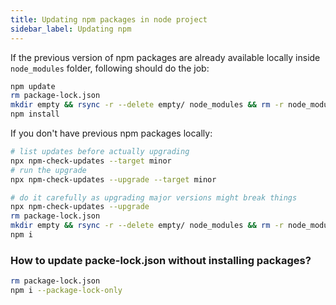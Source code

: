 ```yaml
---
title: Updating npm packages in node project
sidebar_label: Updating npm
---
```

If the previous version of npm packages are already available locally inside
`node_modules` folder, following should do the job:
```bash
npm update
rm package-lock.json
mkdir empty && rsync -r --delete empty/ node_modules && rm -r node_modules empty
npm install
```

If you don't have previous npm packages locally:
```bash
# list updates before actually upgrading
npx npm-check-updates --target minor
# run the upgrade
npx npm-check-updates --upgrade --target minor

# do it carefully as upgrading major versions might break things
npx npm-check-updates --upgrade
rm package-lock.json
mkdir empty && rsync -r --delete empty/ node_modules && rm -r node_modules empty
npm i
```

### How to update packe-lock.json without installing packages?
```bash
rm package-lock.json
npm i --package-lock-only
```
